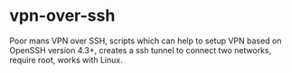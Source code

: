 # vpn-over-ssh
Poor mans VPN over SSH, scripts which can help to setup VPN based on OpenSSH version 4.3+, creates a ssh tunnel to connect two networks, require root, works with Linux.
